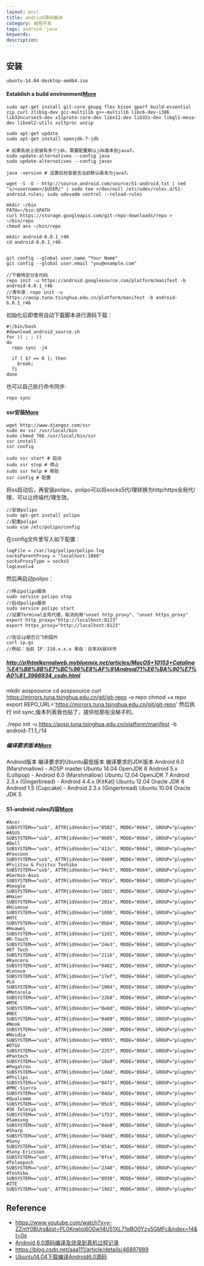 ```yaml
---
layout: post
title: andriod源码编译
category: 编程开发
tags: android／java
keywords: 
description: 
---
```


## 安装

```
ubuntu-14.04-desktop-amd64.iso
```

#### Establish a build environment[More](https://source.android.com/setup/build/initializing)
```
sudo apt-get install git-core gnupg flex bison gperf build-essential zip curl zlib1g-dev gcc-multilib g++-multilib libc6-dev-i386 lib32ncurses5-dev x11proto-core-dev libx11-dev lib32z-dev libgl1-mesa-dev libxml2-utils xsltproc unzip

sudo apt-get update
sudo apt-get install openjdk-7-jdk

# 如果系统上安装有多个jdk，需要配置默认jdk版本到java7。
sudo update-alternatives --config java 
sudo update-alternatives --config javac

java -version # 设置后检查是否当前默认版本为java7。

wget -S -O - http://source.android.com/source/51-android.txt | sed "s/<username>/$USER/" | sudo tee >/dev/null /etc/udev/rules.d/51-android.rules; sudo udevadm control --reload-rules

mkdir ~/bin
PATH=~/bin:$PATH
curl https://storage.googleapis.com/git-repo-downloads/repo > ~/bin/repo
chmod a+x ~/bin/repo

mkdir android-6.0.1_r46
cd android-6.0.1_r46


git config --global user.name "Your Name"
git config --global user.email "you@example.com"

//下载特定分支代码
repo init -u https://android.googlesource.com/platform/manifest -b android-6.0.1_r46
//清华源：repo init -u https://aosp.tuna.tsinghua.edu.cn/platform/manifest -b android-6.0.1_r46
```

初始化后即使用自动下载脚本进行源码下载：
```
#!/bin/bash
#download_android_source.sh
for (( ; ; ))
do
  repo sync -j4

  if [ $? == 0 ]; then
    break;
  fi
done
```
也可以自己执行命令同步:
```
repo sync
```


#### ssr安装[More](https://www.freesion.com/article/9479156061/)
```
wget http://www.djangoz.com/ssr
sudo mv ssr /usr/local/bin
sudo chmod 766 /usr/local/bin/ssr
ssr install
ssr config

sudo ssr start # 启动
sudo ssr stop # 停止
sudo ssr help # 帮助
ssr config # 配置
```

将ss启动后，再安装polipo，polipo可以将socks5代/理转换为http/https全局代/理，可以让终端代/理生效。
```
//安装polipo
sudo apt-get install polipo
//配置polipo
sudo vim /etc/polipo/config
```

在config文件里写入如下配置：
```
logFile = /var/log/polipo/polipo.log
socksParentProxy = "localhost:1080"
socksProxyType = socks5
logLevel=4
```

然后再启动polipo：
```
//停止polipo服务
sudo service polipo stop
//启动polipo服务
sudo service polipo start
//设置Terminal全局代理，取消则用"unset http_proxy"、"unset https_proxy"
export http_proxy="http://localhost:8123"
export https_proxy="http://localhost:8123"

//验证ip是否已飞到国外
curl ip.gs
//例如：当前 IP：210.x.x.x 来自：日本XX县XX市
```



##### <http://p1htmlkernalweb.mybluemix.net/articles/MacOS+10153+Catalina%E4%B8%8B%E7%BC%96%E8%AF%91Android71%E6%BA%90%E7%A0%81_3966934_csdn.html>
mkdir aospsource
cd aospsource
curl https://mirrors.tuna.tsinghua.edu.cn/git/git-repo -o repo
chmod +x repo
export REPO_URL='https://mirrors.tuna.tsinghua.edu.cn/git/git-repo'
然后执行 init sync,版本列表我也贴了，提供给那些没梯子的。

./repo init -u https://aosp.tuna.tsinghua.edu.cn/platform/manifest -b android-7.1.1_r14

##### 编译要求版本[More](https://www.jianshu.com/p/3c3973e987a3)
Android版本	编译要求的Ubuntu最低版本	编译要求的JDK版本
Android 6.0 (Marshmallow) - AOSP master	Ubuntu 14.04	OpenJDK 8
Android 5.x (Lollipop) - Android 6.0 (Marshmallow)	Ubuntu 12.04	OpenJDK 7
Android 2.3.x (Gingerbread) - Android 4.4.x (KitKat)	Ubuntu 12.04	Oracle JDK 6
Android 1.5 (Cupcake) - Android 2.3.x (Gingerbread)	Ubuntu 10.04	Oracle JDK 5


#### 51-android.rules内容[More](https://blog.csdn.net/aaa111/article/details/46897889)

```
#Acer
SUBSYSTEM=="usb", ATTR{idVendor}=="0502", MODE="0664", GROUP="plugdev"
#ASUS
SUBSYSTEM=="usb", ATTR{idVendor}=="0b05", MODE="0664", GROUP="plugdev"
#Dell
SUBSYSTEM=="usb", ATTR{idVendor}=="413c", MODE="0664", GROUP="plugdev"
#Foxconn
SUBSYSTEM=="usb", ATTR{idVendor}=="0489", MODE="0664", GROUP="plugdev"
#Fujitsu & Fujitsu Toshiba
SUBSYSTEM=="usb", ATTR{idVendor}=="04c5", MODE="0664", GROUP="plugdev"
#Garmin-Asus
SUBSYSTEM=="usb", ATTR{idVendor}=="091e", MODE="0664", GROUP="plugdev"
#Google
SUBSYSTEM=="usb", ATTR{idVendor}=="18d1", MODE="0664", GROUP="plugdev"
#Haier
SUBSYSTEM=="usb", ATTR{idVendor}=="201e", MODE="0664", GROUP="plugdev"
#Hisense
SUBSYSTEM=="usb", ATTR{idVendor}=="109b", MODE="0664", GROUP="plugdev"
#HTC
SUBSYSTEM=="usb", ATTR{idVendor}=="0bb4", MODE="0664", GROUP="plugdev"
#Huawei
SUBSYSTEM=="usb", ATTR{idVendor}=="12d1", MODE="0664", GROUP="plugdev"
#K-Touch
SUBSYSTEM=="usb", ATTR{idVendor}=="24e3", MODE="0664", GROUP="plugdev"
#KT Tech
SUBSYSTEM=="usb", ATTR{idVendor}=="2116", MODE="0664", GROUP="plugdev"
#Kyocera
SUBSYSTEM=="usb", ATTR{idVendor}=="0482", MODE="0664", GROUP="plugdev"
#Lenovo
SUBSYSTEM=="usb", ATTR{idVendor}=="17ef", MODE="0664", GROUP="plugdev"
#LG
SUBSYSTEM=="usb", ATTR{idVendor}=="1004", MODE="0664", GROUP="plugdev"
#Motorola
SUBSYSTEM=="usb", ATTR{idVendor}=="22b8", MODE="0664", GROUP="plugdev"
#MTK
SUBSYSTEM=="usb", ATTR{idVendor}=="0e8d", MODE="0664", GROUP="plugdev"
#NEC
SUBSYSTEM=="usb", ATTR{idVendor}=="0409", MODE="0664", GROUP="plugdev"
#Nook
SUBSYSTEM=="usb", ATTR{idVendor}=="2080", MODE="0664", GROUP="plugdev"
#Nvidia
SUBSYSTEM=="usb", ATTR{idVendor}=="0955", MODE="0664", GROUP="plugdev"
#OTGV
SUBSYSTEM=="usb", ATTR{idVendor}=="2257", MODE="0664", GROUP="plugdev"
#Pantech
SUBSYSTEM=="usb", ATTR{idVendor}=="10a9", MODE="0664", GROUP="plugdev"
#Pegatron
SUBSYSTEM=="usb", ATTR{idVendor}=="1d4d", MODE="0664", GROUP="plugdev"
#Philips
SUBSYSTEM=="usb", ATTR{idVendor}=="0471", MODE="0664", GROUP="plugdev"
#PMC-Sierra
SUBSYSTEM=="usb", ATTR{idVendor}=="04da", MODE="0664", GROUP="plugdev"
#Qualcomm
SUBSYSTEM=="usb", ATTR{idVendor}=="05c6", MODE="0664", GROUP="plugdev"
#SK Telesys
SUBSYSTEM=="usb", ATTR{idVendor}=="1f53", MODE="0664", GROUP="plugdev"
#Samsung
SUBSYSTEM=="usb", ATTR{idVendor}=="04e8", MODE="0664", GROUP="plugdev"
#Sharp
SUBSYSTEM=="usb", ATTR{idVendor}=="04dd", MODE="0664", GROUP="plugdev"
#Sony
SUBSYSTEM=="usb", ATTR{idVendor}=="054c", MODE="0664", GROUP="plugdev"
#Sony Ericsson
SUBSYSTEM=="usb", ATTR{idVendor}=="0fce", MODE="0664", GROUP="plugdev"
#Teleepoch
SUBSYSTEM=="usb", ATTR{idVendor}=="2340", MODE="0664", GROUP="plugdev"
#Toshiba
SUBSYSTEM=="usb", ATTR{idVendor}=="0930", MODE="0664", GROUP="plugdev"
#ZTE
SUBSYSTEM=="usb", ATTR{idVendor}=="19d2", MODE="0664", GROUP="plugdev"
```

## Reference

* <https://www.youtube.com/watch?v=y-ZZmY0BUrs&list=PL0Kneloi6O0w14U51XL71qBO0Yzy5GMFc&index=14&t=0s>
* [Android 6.0源码编译及烧录到真机过程记录](https://www.linuxidc.com/Linux/2017-05/144123.htm)
* <https://blog.csdn.net/aaa111/article/details/46897889>
* [Ubuntu14.04下载编译Android6.0源码](https://blog.csdn.net/tp7309/article/details/62074220)